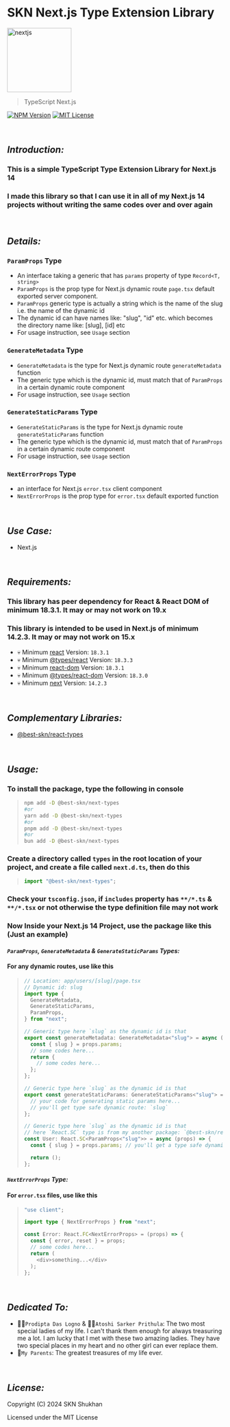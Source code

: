 # SKN Next.js Type Extension Library

<img width="150px" src="https://firebasestorage.googleapis.com/v0/b/skn-ultimate-project-la437.appspot.com/o/GitHub%20Library%2F09-TypeScript-SNT.svg?alt=media&token=779098df-3836-4a06-b568-31027db5c644" alt="nextjs" />

> TypeScript Next.js

[![NPM Version](https://img.shields.io/npm/v/%40best-skn%2Fnext-types)](https://www.npmjs.com/package/@best-skn/next-types) [![MIT License](https://img.shields.io/badge/License-MIT-yellow.svg)](https://opensource.org/license/mit)

&nbsp;

## **_Introduction:_**

### This is a simple TypeScript Type Extension Library for Next.js 14

### I made this library so that I can use it in all of my Next.js 14 projects without writing the same codes over and over again

&nbsp;

## **_Details:_**

### **`ParamProps` Type**

- An interface taking a generic that has `params` property of type `Record<T, string>`
- `ParamProps` is the prop type for Next.js dynamic route `page.tsx` default exported server component.
- `ParamProps` generic type is actually a string which is the name of the slug i.e. the name of the dynamic id
- The dynamic id can have names like: "slug", "id" etc. which becomes the directory name like: [slug], [id] etc
- For usage instruction, see `Usage` section

### **`GenerateMetadata` Type**

- `GenerateMetadata` is the type for Next.js dynamic route `generateMetadata` function
- The generic type which is the dynamic id, must match that of `ParamProps` in a certain dynamic route component
- For usage instruction, see `Usage` section

### **`GenerateStaticParams` Type**

- `GenerateStaticParams` is the type for Next.js dynamic route `generateStaticParams` function
- The generic type which is the dynamic id, must match that of `ParamProps` in a certain dynamic route component
- For usage instruction, see `Usage` section

### **`NextErrorProps` Type**

- an interface for Next.js `error.tsx` client component
- `NextErrorProps` is the prop type for `error.tsx` default exported function

&nbsp;

## **_Use Case:_**

- Next.js

&nbsp;

## **_Requirements:_**

### This library has peer dependency for React & React DOM of minimum 18.3.1. It may or may not work on 19.x

### This library is intended to be used in Next.js of minimum 14.2.3. It may or may not work on 15.x

- 💀 Minimum [react](https://www.npmjs.com/package/react) Version: `18.3.1`
- 💀 Minimum [@types/react](https://www.npmjs.com/package/@types/react) Version: `18.3.3`
- 💀 Minimum [react-dom](https://www.npmjs.com/package/react-dom) Version: `18.3.1`
- 💀 Minimum [@types/react-dom](https://www.npmjs.com/package/@types/react-dom) Version: `18.3.0`
- 💀 Minimum [next](https://www.npmjs.com/package/next) Version: `14.2.3`

&nbsp;

## **_Complementary Libraries:_**

- [@best-skn/react-types](https://www.npmjs.com/package/@best-skn/react-types)

&nbsp;

## **_Usage:_**

### To install the package, type the following in console

> ```zsh
> npm add -D @best-skn/next-types
> #or
> yarn add -D @best-skn/next-types
> #or
> pnpm add -D @best-skn/next-types
> #or
> bun add -D @best-skn/next-types
> ```

### Create a directory called `types` in the root location of your project, and create a file called `next.d.ts`, then do this

> ```typescript
> import "@best-skn/next-types";
> ```

### Check your `tsconfig.json`, if `includes` property has `**/*.ts` & `**/*.tsx` or not otherwise the type definition file may not work

### Now Inside your Next.js 14 Project, use the package like this (Just an example)

#### **_`ParamProps`, `GenerateMetadata` & `GenerateStaticParams` Types:_**

#### For any dynamic routes, use like this

> ```typescript jsx
> // Location: app/users/[slug]/page.tsx
> // Dynamic id: slug
> import type {
>   GenerateMetadata,
>   GenerateStaticParams,
>   ParamProps,
> } from "next";
>
> // Generic type here `slug` as the dynamic id is that
> export const generateMetadata: GenerateMetadata<"slug"> = async (props) => {
>   const { slug } = props.params;
>   // some codes here...
>   return {
>     // some codes here...
>   };
> };
>
> // Generic type here `slug` as the dynamic id is that
> export const generateStaticParams: GenerateStaticParams<"slug"> = async () => {
>   // your code for generating static params here...
>   // you'll get type safe dynamic route: `slug`
> };
>
> // Generic type here `slug` as the dynamic id is that
> // here `React.SC` type is from my another package: `@best-skn/react-types`
> const User: React.SC<ParamProps<"slug">> = async (props) => {
>   const { slug } = props.params; // you'll get a type safe dynamic id name
>
>   return ();
> };
>
> ```

#### **_`NextErrorProps` Type:_**

#### For `error.tsx` files, use like this

> ```typescript jsx
> "use client";
>
> import type { NextErrorProps } from "next";
>
> const Error: React.FC<NextErrorProps> = (props) => {
>   const { error, reset } = props;
>   // some codes here...
>   return (
>     <div>something...</div>
>   );
> };
> ```

&nbsp;

## **_Dedicated To:_**

- 👩‍🎨`Prodipta Das Logno` & 🧛‍♀️`Atoshi Sarker Prithula`: The two most special ladies of my life. I
  can't thank them
  enough for always treasuring me a lot. I am lucky that I met with these two amazing ladies. They
  have two special
  places in my heart and no other girl can ever replace them.
- 💯`My Parents`: The greatest treasures of my life ever.

&nbsp;

## **_License:_**

Copyright (C) 2024 SKN Shukhan

Licensed under the MIT License
